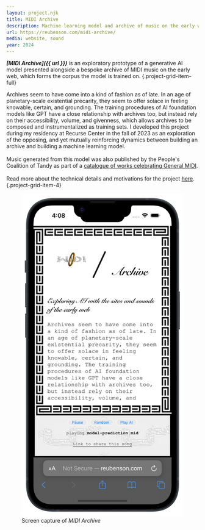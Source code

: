 ```yaml
---
layout: project.njk
title: MIDI Archive
description: Machine learning model and archive of music on the early web
url: https://reubenson.com/midi-archive/
media: website, sound
year: 2024
---
```


_**[MIDI Archive]({{ url }})**_ is an exploratory prototype of a generative AI model presented alongside a bespoke archive of MIDI music on the early web, which forms the corpus the model is trained on.
{.project-grid-item-full}

Archives seem to have come into a kind of fashion as of late. In an age of planetary-scale existential precarity, they seem to offer solace in feeling knowable, certain, and grounding. The training procedures of AI foundation models like GPT have a close relationship with archives too, but instead rely on their accessibility, volume, and givenness, which allows archives to be composed and instrumentalized as training sets. I developed this project during my residency at Recurse Center in the fall of 2023 as an exploration of the opposing, and yet mutually reinforcing dynamics between building an archive and building a machine learning model. <br/><br/> Music generated from this model was also published by the People's Coalition of Tandy as part of a [catalogue of works celebrating General MIDI](https://midicompetition.pcotandy.org/).
\
\
Read more about the technical details and motivations for the project [here](https://medium.com/@reubenson/archives-ai-and-music-of-the-early-web-9b2f51fdef47).
{.project-grid-item-4}

<figure class="project-grid-item-2">
  <img src="/public/midi-archive-model.png" alt="screenshot of MIDI Archive website">
  <figcaption>Screen capture of <em>MIDI Archive</em></figcaption>
</figure>

<!-- MIDI Archive uses machine learning and archiving to give the visitor various entrypoints into the world of music on the early web. -->

